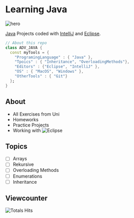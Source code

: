 # Learning Java

![hero](https://upload.wikimedia.org/wikipedia/commons/e/e9/Java-Debugging-Tips-881x441.jpg)

[Java](https://www.java.com/de/) Projects coded with [IntelliJ](https://www.jetbrains.com/idea/download/#section=linux) and [Eclipse](https://www.eclipse.org/downloads/).

```dart
// About this repo
class ADV_JAVA { 
  const myTools = {  
    "ProgramingLanguage" : { "Java" },
    "Tpoics" : { "Inheritance", "OverloadingMethods"},
    "Editors" : {"Eclipse", "IntelliJ" },
    "OS" : { "MacOS", "Windows" },
    "OtherTools" : { "Git"}
  };
}
```

## About
- All Exercises from Uni 
- Homeworks 
- Practice Projects
- Working with  ![Eclipse](https://img.shields.io/badge/ECLIPSE-2C2255.svg?&style=flat&logo=eclipse)&nbsp;

## Topics 
- [ ] Arrays
- [ ] Rekursive
- [ ] Overloading Methods
- [ ] Enumerations
- [ ] Inheritance

## Viewcounter

![Totals Hits](https://komarev.com/ghpvc/?username=FSa-git&style=flat&color=yellow&label=VIEWS)
